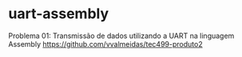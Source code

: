 # uart-assembly
Problema 01: Transmissão de dados utilizando a UART na linguagem Assembly
https://github.com/vvalmeidas/tec499-produto2

